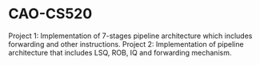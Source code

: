 # CAO-CS520
Project 1: Implementation of 7-stages pipeline architecture which includes forwarding and other instructions. 
Project 2: Implementation of pipeline architecture that includes LSQ, ROB, IQ and forwarding mechanism.
